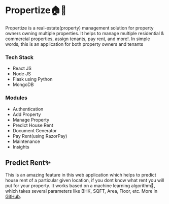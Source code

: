 # Propertize🏠🏢
 Propertize is a real-estate(property) management solution for property owners owning multiple properties. It helps to manage multiple residential & commercial properties, assign tenants, pay rent, and more!. In simple words, this is an application for both property owners and tenants
 
 ### Tech Stack
 
 * React JS
 * Node JS
 * Flask using Python
 * MongoDB
 
 ### Modules
 
 * Authentication
 * Add Property
 * Manage Property
 * Predict House Rent
 * Document Generator
 * Pay Rent(using RazorPay)
 * Maintenance
 * Insights
 
 ## Predict Rent✨
 This is an amazing feature in this web application which helps to predict house rent of a particular given location, if you dont know what rent you will put for your property. It works based on a machine learning algorithm🤖, which takes several parameters like BHK, SQFT, Area, Floor, etc. More in [GitHub](https://github.com/andrew-geeks/House-rent-prediction-using-python-and-RFR).
 
